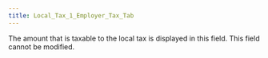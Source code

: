 ```yaml
---
title: Local_Tax_1_Employer_Tax_Tab
---
```



The amount that is taxable to the local tax is displayed in this field. This field cannot be modified.

